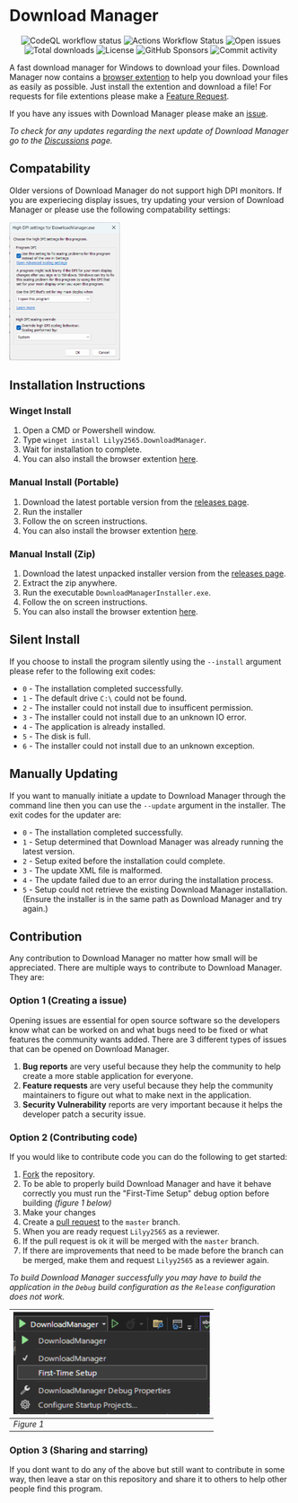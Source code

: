 # Download Manager
<p align="center">
<img alt="CodeQL workflow status" src="https://img.shields.io/github/actions/workflow/status/Download-Manager-Community/Download-Manager/codeql-analysis.yml?branch=master&event=push">
<img alt="Actions Workflow Status" src="https://img.shields.io/github/actions/workflow/status/Download-Manager-Community/Download-Manager/dotnet-desktop.yml?label=Artifacts%20Build">
<img alt="Open issues" src="https://img.shields.io/github/issues/Lilyy2565/Download-Manager"> 
<img alt="Total downloads" src="https://img.shields.io/github/downloads/Lilyy2565/Download-Manager/total">
<img alt="License" src="https://img.shields.io/github/license/Lilyy2565/Download-Manager">
<img alt="GitHub Sponsors" src="https://img.shields.io/github/sponsors/Lilyy2565">
<img alt="Commit activity" src="https://img.shields.io/github/commit-activity/m/Download-Manager-Community/Download-Manager">
</p>

A fast download manager for Windows to download your files.
Download Manager now contains a [browser extention](https://microsoftedge.microsoft.com/addons/detail/download-manager/facopbimneimllhcabghncloejfeficd) to help you download your files as easily as possible.
Just install the extention and download a file!
For requests for file extentions please make a [Feature Request](https://github.com/Lilyy2565/Download-Manager/issues/new?assignees=&labels=enhancement&template=feature_request.md&title=).

If you have any issues with Download Manager please make an [issue](https://github.com/Lilyy2565/Download-Manager/issues/new/choose).

*To check for any updates regarding the next update of Download Manager go to the [Discussions](https://github.com/Lilyy2565/Download-Manager/discussions) page.*

## Compatability
Older versions of Download Manager do not support high DPI monitors.
If you are experiecing display issues, try updating your version of Download Manager or please use the following compatability settings:

<img src=".github/images/CompatabilitySettings.png" width="196.5px" height="246px">

## Installation Instructions
### Winget Install
1) Open a CMD or Powershell window.
2) Type `winget install Lilyy2565.DownloadManager`.
3) Wait for installation to complete.
4) You can also install the browser extention [here](https://microsoftedge.microsoft.com/addons/detail/download-manager/facopbimneimllhcabghncloejfeficd?hl=en-GB).
### Manual Install (Portable)
1) Download the latest portable version from the [releases page](https://github.com/Lilyy2565/Download-Manager/releases).
2) Run the installer
3) Follow the on screen instructions.
4) You can also install the browser extention [here](https://microsoftedge.microsoft.com/addons/detail/download-manager/facopbimneimllhcabghncloejfeficd?hl=en-GB). 
### Manual Install (Zip)
1) Download the latest unpacked installer version from the [releases page](https://github.com/Lilyy2565/Download-Manager/releases).
2) Extract the zip anywhere.
4) Run the executable `DownloadManagerInstaller.exe`.
5) Follow the on screen instructions.
6) You can also install the browser extention [here](https://microsoftedge.microsoft.com/addons/detail/download-manager/facopbimneimllhcabghncloejfeficd?hl=en-GB).

## Silent Install
If you choose to install the program silently using the `--install` argument please refer to the following exit codes:
 - `0` - The installation completed successfully.
 - `1` - The default drive `C:\` could not be found.
 - `2` - The installer could not install due to insufficent permission.
 - `3` - The installer could not install due to an unknown IO error.
 - `4` - The application is already installed.
 - `5` - The disk is full.
 - `6` - The installer could not install due to an unknown exception.

## Manually Updating
If you want to manually initiate a update to Download Manager through the command line then you can use the `--update` argument in the installer. The exit codes for the updater are:
 - `0` - The installation completed successfully.
 - `1` - Setup determined that Download Manager was already running the latest version.
 - `2` - Setup exited before the installation could complete.
 - `3` - The update XML file is malformed.
 - `4` - The update failed due to an error during the installation process.
 - `5` - Setup could not retrieve the existing Download Manager installation. (Ensure the installer is in the same path as Download Manager and try again.)
 
## Contribution
Any contribution to Download Manager no matter how small will be appreciated.
There are multiple ways to contribute to Download Manager. They are:

### Option 1 (Creating a issue)
Opening issues are essential for open source software so the developers know what can be worked on and what bugs need to be fixed or what features the community wants added.
There are 3 different types of issues that can be opened on Download Manager.

1) **Bug reports** are very useful because they help the community to help create a more stable application for everyone.
2) **Feature requests** are very useful because they help the community maintainers to figure out what to make next in the application.
3) **Security Vulnerability** reports are very important because it helps the developer patch a security issue.

### Option 2 (Contributing code)
If you would like to contribute code you can do the following to get started:
1) [Fork](https://github.com/Lilyy2565/Download-Manager/fork) the repository.
2) To be able to properly build Download Manager and have it behave correctly you must run the "First-Time Setup" debug option before building *(figure 1 below)*
3) Make your changes
4) Create a [pull request](https://github.com/Lilyy2565/Download-Manager/pulls) to the `master` branch.
5) When you are ready request `Lilyy2565` as a reviewer.
6) If the pull request is ok it will be merged with the `master` branch.
7) If there are improvements that need to be made before the branch can be merged, make them and request `Lilyy2565` as a reviewer again.

*To build Download Manager successfully you may have to build the application in the `Debug` build configuration as the `Release` configuration does not work.*

<!-- .github/images/SetupBuild.png -->

| <img src="https://github.com/Download-Manager-Community/Download-Manager/blob/master/.github/images/SetupBuild.png" width="350px" height="auto"> |
|----------|
|*Figure 1*|


### Option 3 (Sharing and starring)
If you dont want to do any of the above but still want to contribute in some way, then leave a star on this repository and share it to others to help other people find this program.
